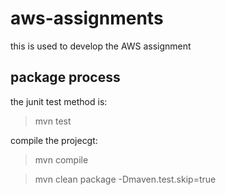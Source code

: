 # aws-assignments
this is used to develop the AWS assignment

## package process

the junit test method is:
> mvn test

compile the projecgt:
> mvn compile

> mvn clean package -Dmaven.test.skip=true